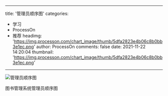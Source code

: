 
---
title: '管理员顺序图'
categories: 
 - 学习
 - ProcessOn
 - 推荐
headimg: 'https://img.processon.com/chart_image/thumb/5dfa2823e4b06c8b0bb3e1ec.png'
author: ProcessOn
comments: false
date: 2021-11-22 14:20:04
thumbnail: 'https://img.processon.com/chart_image/thumb/5dfa2823e4b06c8b0bb3e1ec.png'
---

<div>   
<img class="thumb" alt="管理员顺序图" src="https://img.processon.com/chart_image/thumb/5dfa2823e4b06c8b0bb3e1ec.png" referrerpolicy="no-referrer">
<p>图书管理系统管理员顺序图</p>  
</div>
            